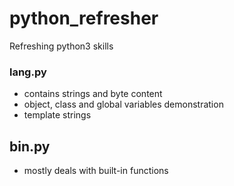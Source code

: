 # python_refresher
Refreshing python3 skills

### lang.py
- contains strings and byte content
- object, class and global variables demonstration
- template strings

## bin.py
- mostly deals with built-in functions

